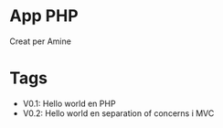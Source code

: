 # App PHP

Creat per Amine

# Tags

- V0.1: Hello world en PHP
- V0.2: Hello world en separation of concerns i MVC
